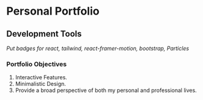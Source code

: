 # Personal Portfolio

## Development Tools

*Put badges for react, tailwind, react-framer-motion, bootstrap, Particles*

### Portfolio Objectives
1. Interactive Features.
2. Minimalistic Design.
3. Provide a broad perspective of both my personal and professional lives. 

